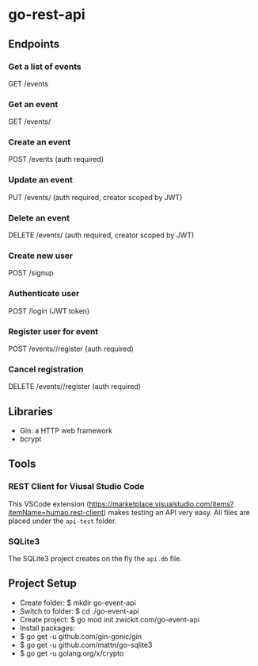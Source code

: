 
# go-rest-api

## Endpoints

### Get a list of events
GET /events

### Get an event
GET /events/<id>

### Create an event
POST /events (auth required)

### Update an event
PUT /events/<id> (auth required, creator scoped by JWT)

### Delete an event
DELETE /events/<id> (auth required, creator scoped by JWT)

### Create new user
POST /signup

### Authenticate user
POST /login (JWT token)

### Register user for event
POST /events/<id>/register (auth required)

### Cancel registration
DELETE /events/<id>/register (auth required)

## Libraries
* Gin: a HTTP web framework
* bcrypt

## Tools

### REST Client for Viusal Studio Code
This VSCode extension (https://marketplace.visualstudio.com/items?itemName=humao.rest-client) makes testing an API very easy. All files are placed under the `api-test` folder.

### SQLite3
The SQLite3 project creates on the fly the `api.db` file.

## Project Setup

* Create folder: $ mkdir go-event-api
* Switch to folder: $ cd ./go-event-api
* Create project: $ go mod init zwickit.com/go-event-api
* Install packages:
 * $ go get -u github.com/gin-gonic/gin
 * $ go get -u github.com/mattn/go-sqlite3
 * $ go get -u golang.org/x/crypto



